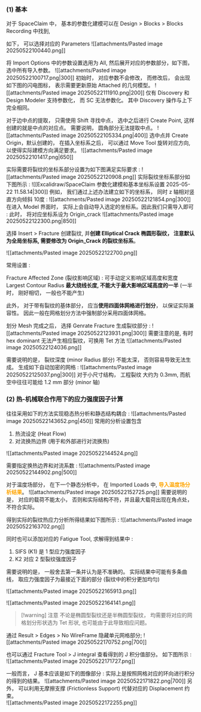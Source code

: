 ### (1) 基本
对于 SpaceClaim 中， 基本的参数化建模可以在 Design > Blocks > Blocks Recording 中找到, 

如下， 可以选择对应的 Parameters 
![[attachments/Pasted image 20250522100440.png]]

将 Import Options 中的参数设置选用为 All,  然后展开对应的参数部分，如下图， 选中所有导入参数。 
![[attachments/Pasted image 20250522100717.png|300]]
初始时， 对应参数不会修改， 而修改后， 会出现如下图的闪电图标， 表示需要更新原始 Attached 的几何模型。 
![[attachments/Pasted image 20250522111910.png|200]]
仅有 Discovery 和 Design Modeler 支持参数化， 而 SC 无法参数化。 其中 Discovery 操作与上下完全相同。 

对于边中点的提取， 只需使用 Shift 寻找中点， 选中之后进行 Create Point, 这样创建的就是中点的对应点。 需要说明， 圆角部分无法提取中点。 
![[attachments/Pasted image 20250522105334.png|400]]
选中点并 Create Origin，默认创建的， 在插入坐标系之后， 可以通过 Move Tool 旋转对应方向, 以使得实际建模方向满足要求。 
![[attachments/Pasted image 20250522101417.png|650]]


实际需要将裂纹的坐标系部分设置为如下图满足实际要求 : 
![[attachments/Pasted image 20250522120908.png]]
实际裂纹坐标系部分如下图所示 : 
![[Excalidraw/SpaceClaim 参数化建模和基本坐标系设置 2025-05-22 11.58.14|300]]
例如， 我们通过上述办法建立如下的坐标系，  同时 z 轴相对竖直方向倾斜 10度 : 
![[attachments/Pasted image 20250522121854.png|300]]
在进入 Model 界面时， 实际上会自动导入选定的坐标系。因此我们只需导入即可 : 
此时， 将对应坐标系设为 Origin_crack 
![[attachments/Pasted image 20250522122300.png|850]]

选择 Insert > Fracture 创建裂纹, 并**创建 Elliptical Crack 椭圆形裂纹， 注意默认为全局坐标系, 需要修改为  Origin_Crack 的裂纹坐标系**。 

![[attachments/Pasted image 20250522122700.png]] 

常用设置 : 

Fracture Affected Zone (裂纹影响区域) : 可手动定义影响区域高度和宽度
Largest Contour Radius **最大绕线长度,  不能大于最大影响区域高度的一半** (一半时， 刚好相切， 一般也不能产生)  


此外， 对于带有裂纹的基体部分， 应当**使用四面体网格进行划分**， 以保证实际兼容性。 因此一般在网格划分方法中强制部分采用四面体网格。 

划分 Mesh 完成之后， 选择 Genrate  Fracture 生成裂纹部分 : 
![[attachments/Pasted image 20250522123931.png|300]]
需要注意的是, 有时 hex dominant 无法产生相应裂纹，可换用 Tet 方法 
![[attachments/Pasted image 20250522124036.png]]

需要说明的是， 裂纹深度 (minor Radius 部分) 不能太深， 否则容易导致无法生成。 生成如下自动加密的网格 : 
![[attachments/Pasted image 20250522125037.png|300]]
对于小尺寸结构， 工程裂纹 大约为 0.3mm, 而航空中往往可能给 1.2 mm 部分 (minor 轴)

### (2) 热-机械联合作用下的应力强度因子计算   
往往采用如下的方法实现稳态热分析和静态结构耦合 : 
![[attachments/Pasted image 20250522143652.png|450]]
常用的分析设置包含 
1. 热流设定 (Heat Flow) 
2. 对流换热边界 (用于和外部进行对流换热)  

![[attachments/Pasted image 20250522144524.png]]

需要指定换热边界和对流系数 : 
![[attachments/Pasted image 20250522144902.png|500]]

对于温度场部分， 在下一个静态分析中， 在 Imported Loads 中, <b><mark style="background: transparent; color: orange">导入温度场分析结果</mark></b>。 
![[attachments/Pasted image 20250522152725.png]]
需要说明的是， 对应的载荷不能太小， 否则和实际结构不符，并且最大载荷出现在角点处， 不符合实际。 

得到实际的裂纹热应力分析所得结果如下图所示 : 
![[attachments/Pasted image 20250522163702.png]]

同时也可以添加对应的 Fatigue Tool, 求解得到结果中 :  
1. SIFS (K1) 是 1 型应力强度因子 
2. K2 对应  2 型裂纹强度因子 

需要说明的是， 一般舍去第一条并认为是不准确的。 实际结果中可能有多条曲线， 取应力强度因子为最接近下面的部分 (裂纹中的积分更加均匀) 

![[attachments/Pasted image 20250522165913.png]]



![[attachments/Pasted image 20250522164141.png]] 


> [!warning] 注意
> 不论是椭圆型裂纹还是半椭圆型裂纹， 均需要将对应的网格划分形状选为 Tet 形状, 也可能由于此导致相应问题。 

通过 Result > Edges > No WireFrame 隐藏单元网格部分; 
![[attachments/Pasted image 20250522170752.png|700]]

也可以通过 Fracture Tool > J integral 查看得到的  J 积分值部分。 如下图所示 :  
![[attachments/Pasted image 20250522171727.png]] 

一般而言，  J 基本应该是如下的图像部分 : 实际上是按照网格对应的环向进行积分的得到的结果。 
![[attachments/Pasted image 20250522171822.png|700]]
另外， 可以利用无摩擦支撑 (Frictionless Support) 代替对应的 Displacement 约束。  
![[attachments/Pasted image 20250522172255.png]] 
